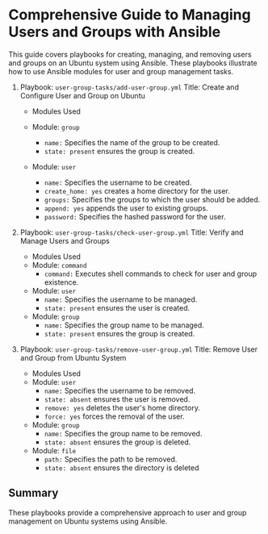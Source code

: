 # Comprehensive Guide to Managing Users and Groups with Ansible
This guide covers playbooks for creating, managing, and removing users and groups on an Ubuntu system using Ansible. These playbooks illustrate how to use Ansible modules for user and group management tasks.

1. Playbook: `user-group-tasks/add-user-group.yml`
   Title: Create and Configure User and Group on Ubuntu

   - Modules Used
    - Module: `group`
      - `name:` Specifies the name of the group to be created.
      - `state: present` ensures the group is created.

    - Module: `user`
      - `name:` Specifies the username to be created.
      - `create_home: yes` creates a home directory for the user.
      - `groups:` Specifies the groups to which the user should be added.
      - `append: yes` appends the user to existing groups.
      - `password:` Specifies the hashed password for the user.
     
  2. Playbook: `user-group-tasks/check-user-group.yml`
     Title: Verify and Manage Users and Groups

     - Modules Used
      - Module: `command`
        - `command:` Executes shell commands to check for user and group existence.
      - Module: `user`
        - `name:` Specifies the username to be managed.
        - `state: present` ensures the user is created.
      - Module: `group`
        - `name:` Specifies the group name to be managed.
        - `state: present` ensures the group is created.
       
   3. Playbook: `user-group-tasks/remove-user-group.yml`
      Title: Remove User and Group from Ubuntu System

      - Modules Used
       - Module: `user`
         - `name:` Specifies the username to be removed.
         - `state: absent` ensures the user is removed.
         - `remove: yes` deletes the user's home directory.
         - `force: yes` forces the removal of the user.
      - Module: `group`
        - `name:` Specifies the group name to be removed.
        - `state: absent` ensures the group is deleted.
      - Module: `file`
        - `path:` Specifies the path to be removed.
        - `state: absent` ensures the directory is deleted

## Summary
These playbooks provide a comprehensive approach to user and group management on Ubuntu systems using Ansible.

